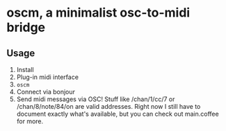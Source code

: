 # oscm, a minimalist osc-to-midi bridge

## Usage

1.  Install
2.  Plug-in midi interface
3.  `oscm`
4.  Connect via bonjour
5.  Send midi messages via OSC!  Stuff like /chan/1/cc/7 or /chan/8/note/84/on are valid addresses.  Right now I still have to document exactly what's available, but you can check out main.coffee for more.
